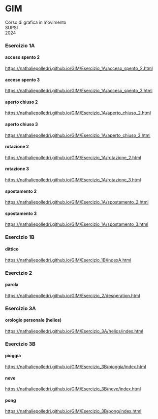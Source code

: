 # GIM
Corso di grafica in movimento  
SUPSI  
2024

### Esercizio 1A
#### acceso spento 2
https://nathaliepolledri.github.io/GIM/Esercizio_1A/acceso_spento_2.html

#### acceso spento 3
https://nathaliepolledri.github.io/GIM/Esercizio_1A/acceso_spento_3.html

#### aperto chiuso 2
https://nathaliepolledri.github.io/GIM/Esercizio_1A/aperto_chiuso_2.html

#### aperto chiuso 3
https://nathaliepolledri.github.io/GIM/Esercizio_1A/aperto_chiuso_3.html

#### rotazione 2
https://nathaliepolledri.github.io/GIM/Esercizio_1A/rotazione_2.html

#### rotazione 3
https://nathaliepolledri.github.io/GIM/Esercizio_1A/rotazione_3.html

#### spostamento 2
https://nathaliepolledri.github.io/GIM/Esercizio_1A/spostamento_2.html

#### spostamento 3
https://nathaliepolledri.github.io/GIM/Esercizio_1A/spostamento_3.html

### Esercizio 1B
#### dittico
https://nathaliepolledri.github.io/GIM/Esercizio_1B/indexA.html

### Esercizio 2
#### parola
https://nathaliepolledri.github.io/GIM/Esercizio_2/desperation.html

### Esercizio 3A
#### orologio personale (helios)
https://nathaliepolledri.github.io/GIM/Esercizio_3A/helios/index.html

### Esercizio 3B
#### pioggia
https://nathaliepolledri.github.io/GIM/Esercizio_3B/pioggia/index.html

#### neve
https://nathaliepolledri.github.io/GIM/Esercizio_3B/neve/index.html

#### pong
https://nathaliepolledri.github.io/GIM/Esercizio_3B/pong/index.html
